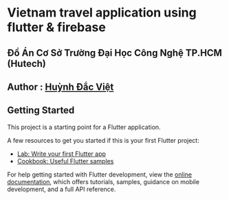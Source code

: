 # Vietnam travel application using flutter & firebase 
## Đồ Án Cơ Sở Trường Đại Học Công Nghệ TP.HCM (Hutech) <br>
## Author : <a href="https://www.facebook.com/huynh.viet.7771">Huỳnh Đắc Việt</a>

## Getting Started

This project is a starting point for a Flutter application.

A few resources to get you started if this is your first Flutter project:

- [Lab: Write your first Flutter app](https://docs.flutter.dev/get-started/codelab)
- [Cookbook: Useful Flutter samples](https://docs.flutter.dev/cookbook)

For help getting started with Flutter development, view the
[online documentation](https://docs.flutter.dev/), which offers tutorials,
samples, guidance on mobile development, and a full API reference.
